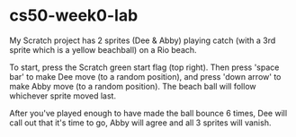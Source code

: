 # cs50-week0-lab

My Scratch project has 2 sprites (Dee & Abby) playing catch (with a 3rd sprite which is a yellow beachball) on a Rio beach. 

To start, press the Scratch green start flag (top right). Then press 'space bar' to make Dee move (to a random position), and press 'down arrow' to make Abby move (to a random position). The beach ball will follow whichever sprite moved last. 

After you've played enough to have made the ball bounce 6 times, Dee will call out that it's time to go, Abby will agree and all 3 sprites will vanish.

